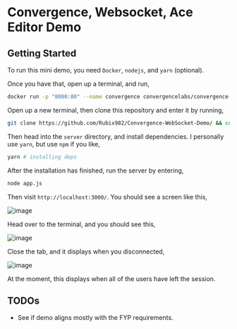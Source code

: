 # Convergence, Websocket, Ace Editor Demo

## Getting Started

To run this mini demo, you need `Docker`, `nodejs`, and `yarn` (optional).

Once you have that, open up a terminal, and run,

```bash
docker run -p "8000:80" --name convergence convergencelabs/convergence-omnibus
```

Open up a new terminal, then clone this repository and enter it by running,

```bash
git clone https://github.com/Rubix982/Convergence-WebSocket-Demo/ && cd Convergence-WebSocket-Demo
```

Then head into the `server` directory, and install dependencies. I personally use `yarn`, but use `npm` if you like,

```bash
yarn # installing deps
```

After the installation has finished, run the server by entering,

```bash
node app.js
```

Then visit `http://localhost:3000/`. You should see a screen like this,

![image](https://user-images.githubusercontent.com/41635766/135747662-ed35d7aa-c4f4-4ca2-843f-a957af5a5db6.png)

Head over to the terminal, and you should see this,

![image](https://user-images.githubusercontent.com/41635766/135747690-b1bcde33-b306-41f5-b533-c8a70458f2bf.png)

Close the tab, and it displays when you disconnected,

![image](https://user-images.githubusercontent.com/41635766/135747710-d179ea7a-29cc-4070-9d40-0fa2e22545db.png)

At the moment, this displays when all of the users have left the session.

## TODOs

- See if demo aligns mostly with the FYP requirements.  
